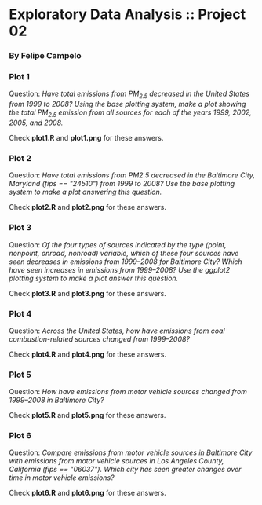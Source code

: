 Exploratory Data Analysis :: Project 02
==========
### By Felipe Campelo

### Plot 1
Question: *Have total emissions from $PM_{2.5}$ decreased in the United States from 1999 to 2008? Using the base plotting system, make a plot showing the total $PM_{2.5}$ emission from all sources for each of the years 1999, 2002, 2005, and 2008.*

Check **plot1.R** and **plot1.png** for these answers.

### Plot 2
Question: *Have total emissions from PM2.5 decreased in the Baltimore City, Maryland 
(fips == "24510") from 1999 to 2008? Use the base plotting system to make a plot 
answering this question.*

Check **plot2.R** and **plot2.png** for these answers.

### Plot 3
Question: *Of the four types of sources indicated by the type (point, nonpoint, onroad, nonroad) variable, which of these four sources have seen decreases in emissions from 1999–2008 for Baltimore City? Which have seen increases in emissions from 1999–2008? Use the ggplot2 plotting system to make a plot answer this question.*

Check **plot3.R** and **plot3.png** for these answers.

### Plot 4
Question: *Across the United States, how have emissions from coal combustion-related sources changed from 1999–2008?*

Check **plot4.R** and **plot4.png** for these answers.

### Plot 5
Question: *How have emissions from motor vehicle sources changed from 1999–2008 in Baltimore City?*

Check **plot5.R** and **plot5.png** for these answers.

### Plot 6
Question: *Compare emissions from motor vehicle sources in Baltimore City with emissions from motor vehicle sources in Los Angeles County, California (fips == "06037"). Which city has seen greater changes over time in motor vehicle emissions?*

Check **plot6.R** and **plot6.png** for these answers.
